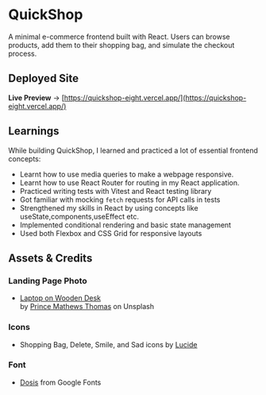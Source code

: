 # QuickShop

A minimal e-commerce frontend built with React. Users can browse products, add them to their shopping bag, and simulate the checkout process.

## Deployed Site

**Live Preview** → [https://quickshop-eight.vercel.app/](https://quickshop-eight.vercel.app/)

## Learnings

While building QuickShop, I learned and practiced a lot of essential frontend concepts:

- Learnt how to use media queries to make a webpage responsive.
- Learnt how to use React Router for routing in my React application.
- Practiced writing tests with Vitest and React testing library
- Got familiar with mocking `fetch` requests for API calls in tests
- Strengthened my skills in React by using concepts like useState,components,useEffect etc.
- Implemented conditional rendering and basic state management
- Used both Flexbox and CSS Grid for responsive layouts

## Assets & Credits

### Landing Page Photo

- [Laptop on Wooden Desk](https://unsplash.com/photos/a-laptop-computer-sitting-on-top-of-a-wooden-desk-QZWF5RNYimw)  
  by [Prince Mathews Thomas](https://unsplash.com/@prince_mathews) on Unsplash

### Icons

- Shopping Bag, Delete, Smile, and Sad icons by [Lucide](https://lucide.dev/)

### Font

- [Dosis](https://fonts.google.com/specimen/Dosis) from Google Fonts
